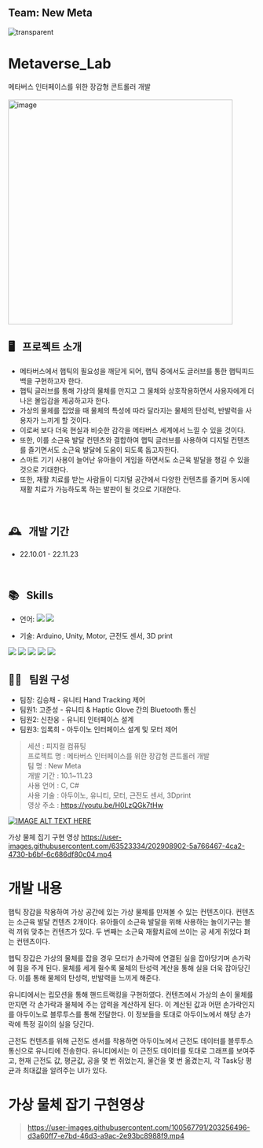 ## Team: New Meta
![transparent](https://capsule-render.vercel.app/api?type=transparent&fontColor=703ee5&text=New%20Meta&height=150&fontSize=60&desc=Gloved%20Controller%20for%20Metaverse%20Interface%20&descAlignY=75&descAlign=60)

#  Metaverse_Lab
메타버스 인터페이스를 위한 장갑형 콘트롤러 개발<br/><br/>
<img width="457" alt="image" src="https://user-images.githubusercontent.com/100567791/203277363-fd14b27d-6b96-4904-9206-a08711418883.png">
<br/>

## 🖥️ &nbsp; 프로젝트 소개
- 메타버스에서 햅틱의 필요성을 깨닫게 되어, 햅틱 중에서도 글러브를 통한 햅틱피드백을 구현하고자 한다.
- 햅틱 글러브를 통해 가상의 물체를 만지고 그 물체와 상호작용하면서 사용자에게 더 나은 몰입감을 제공하고자 한다. 
- 가상의 물체를 집었을 때 물체의 특성에 따라 달라지는 물체의 탄성력, 반발력을 사용자가 느끼게 할 것이다. 
- 이로써 보다 더욱 현실과 비슷한 감각을 메타버스 세계에서 느낄 수 있을 것이다.
- 또한, 이를 소근육 발달 컨텐츠와 결합하여 햅틱 글러브를 사용하여 디지털 컨텐츠를 즐기면서도 소근육 발달에 도움이 되도록 돕고자한다.
- 스마트 기기 사용이 늘어난 유아들이 게임을 하면서도 소근육 발달을 챙길 수 있을 것으로 기대한다.
- 또한, 재활 치료를 받는 사람들이 디지털 공간에서 다양한 컨텐츠를 즐기며 동시에 재활 치료가 가능하도록 하는 발판이 될 것으로 기대한다.
<br/>

## 🕰️ &nbsp; 개발 기간
- 22.10.01 - 22.11.23
<br/>

## 📚 &nbsp; Skills
- 언어: <img src="https://img.shields.io/badge/C-A8B9CC?style=flat-square&logo=C&logoColor=white"/> <img src="https://img.shields.io/badge/C%23-239120?style=flat-square&logo=C%20Sharp&logoColor=white"/>



- 기술: Arduino, Unity, Motor, 근전도 센서, 3D print

<img src="https://img.shields.io/badge/Arduino-00979D?style=flat-square&logo=Arduino&logoColor=white"/>
<img src="https://img.shields.io/badge/Unity-%23000000.svg?style=flat-square&logo=unity&logoColor=white"/>
<img src="https://img.shields.io/badge/GitHub-181717?style=flat-square&logo=GitHub&logoColor=white"/>
<img src="https://img.shields.io/badge/git-F05032?style=flat-square&logo=git&logoColor=white">
<img src="https://img.shields.io/badge/Autodesk-0696D7?style=flat-square&logo=Fusion360&logoColor=white"/>









## 💁‍♂️ &nbsp; 팀원 구성
- 팀장: 김승채 - 유니티  Hand Tracking 제어
- 팀원1: 고준성 - 유니티 & Haptic Glove 간의 Bluetooth 통신
- 팀원2: 신찬웅 - 유니티 인터페이스 설계
- 팀원3: 임록희 - 아두이노 인터페이스 설계 및 모터 제어











> 세션 : 피지컬 컴퓨팅  
프로젝트 명 : 메타버스 인터페이스를 위한 장갑형 콘트롤러 개발  
팀 명 : New Meta  
개발 기간 : 10.1~11.23  
사용 언어 : C, C#   
사용 기술 : 아두이노, 유니티, 모터, 근전도 센서, 3Dprint  
영상 주소 : https://youtu.be/H0LzQGk7tHw  

[![IMAGE ALT TEXT HERE](https://img.youtube.com/vi/H0LzQGk7tHw/0.jpg)](https://www.youtube.com/watch?v=H0LzQGk7tHw)
 
가상 물체 집기 구현 영상
https://user-images.githubusercontent.com/63523334/202908902-5a766467-4ca2-4730-b6bf-6c686df80c04.mp4


# 개발 내용 
햅틱 장갑을 착용하여 가상 공간에 있는 가상 물체를 만져볼 수 있는 컨텐츠이다.
컨텐츠는 소근육 발달 컨텐츠 2개이다. 
유아들이 소근육 발달을 위해 사용하는 놀이기구는 블럭 끼워 맞추는 컨텐츠가 있다.
두 번째는 소근육 재활치료에 쓰이는 공 세게 쥐었다 펴는 컨텐츠이다.

햅틱 장갑은 가상의 물체를 잡을 경우 모터가 손가락에 연결된 실을 잡아당기며 손가락에 힘을 주게 된다.
물체를 세게 쥘수록 물체의 탄성력 계산을 통해 실을 더욱 잡아당긴다. 이를 통해 물체의 탄성력, 반발력을 느끼게 해준다.

유니티에서는 립모션을 통해 핸드트랙킹을 구현하였다. 
컨텐츠에서 가상의 손이 물체를 만지면 각 손가락과 물체에 주는 압력을 계산하게 된다.
이 계산된 값과 어떤 손가락인지를 아두이노로 블루투스를 통해 전달한다. 
이 정보들을 토대로 아두이노에서 해당 손가락에 특정 길이의 실을 당긴다.

근전도 컨텐츠를 위해 근전도 센서를 착용하면 아두이노에서 근전도 데이터를 블루투스 통신으로 유니티에 전송한다.
유니티에서는 이 근전도 데이터를 토대로 그래프를 보여주고, 
현재 근전도 값, 평균값, 공을 몇 번 쥐었는지, 물건을 몇 번 옮겼는지, 각 Task당 평균과 최대값을 알려주는 UI가 있다.



# 가상 물체 잡기 구현영상
> https://user-images.githubusercontent.com/100567791/203256496-d3a60ff7-e7bd-46d3-a9ac-2e93bc8988f9.mp4



